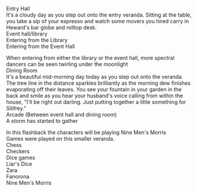 Entry Hall  
It's a cloudy day as you step out onto the entry veranda. Sitting at the table, you take a sip of your espresso and watch some movers you hired carry in Heward's bar globe and rolltop desk.  
Event hall/library  
Entering from the Library  
Entering from the Event Hall
 
When entering from either the library or the event hall, more spectral dancers can be seen twirling under the moonlight  
Dining Room  
It's a beautiful mid-morning day today as you step out onto the veranda. The tree line in the distance sparkles brilliantly as the morning dew finishes evaporating off their leaves. You see your fountain in your garden in the back and smile as you hear your husband's voice calling from within the house, "I'll be right out darling. Just putting together a little something for Silifrey."  
Arcade (Between event hall and dining room)  
A storm has started to gather
 
In this flashback the characters will be playing Nine Men's Morris  
Games were played on this smaller veranda.  
Chess  
Checkers  
Dice games  
Liar's Dice  
Zara  
Fanorona  
Nine Men's Morris
